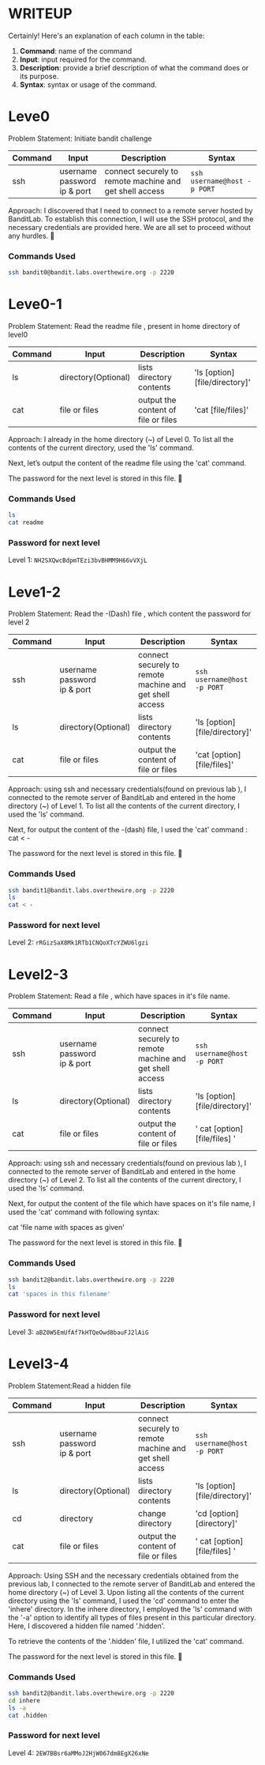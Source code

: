 # WRITEUP
Certainly! Here's an explanation of each column in the table:

1. **Command**: name of the command
2. **Input**: input required for the command.
3. **Description**: provide a brief description of what the command does or its purpose. 
4. **Syntax**: syntax or usage of the command. 

# Leve0 

Problem Statement: Initiate bandit challenge

| Command | Input | Description | Syntax |
| ------- | ----- | ----------- | ------ |
| ssh     | username<br>password<br>ip & port | connect securely to remote machine and get shell access | `ssh username@host -p PORT` |

Approach: I discovered that I need to connect to a remote server hosted by BanditLab. To establish this connection, I will use the SSH protocol, and the necessary credentials are provided here. We are all set to proceed without any hurdles. 🚀


### Commands Used
```Bash
ssh bandit0@bandit.labs.overthewire.org -p 2220
```

# Leve0-1

Problem Statement: Read the readme file , present in home directory of level0

| Command | Input | Description | Syntax |
| ------- | ----- | ----------- | ------ |
| ls      | directory(Optional) |  lists directory contents  | 'ls [option] [file/directory]' |
| cat     | file or files|  output the content of file or files | 'cat [file/files]'|

Approach: I already in the home directory (~) of Level 0.
To list all the contents of the current directory, used the 'ls' command.

Next, let’s output the content of the readme file using the 'cat' command.


The password for the next level is stored in this file. 🚀 


### Commands Used
```Bash
ls 
cat readme
```

### Password for next level
Level 1: `NH2SXQwcBdpmTEzi3bvBHMM9H66vVXjL`


# Leve1-2

Problem Statement: Read the -(Dash) file , which content the password for level 2

| Command | Input | Description | Syntax |
| ------- | ----- | ----------- | ------ |
| ssh     | username<br>password<br>ip & port | connect securely to remote machine and get shell access | `ssh username@host -p PORT` |
| ls      | directory(Optional) |  lists directory contents  | 'ls [option] [file/directory]' |
| cat     | file or files|  output the content of file or files | 'cat [option] [file/files]'|

Approach: using ssh and necessary credentials(found on previous lab ), I connected to the remote server of BanditLab and entered in the home directory (~) of Level 1.
To list all the contents of the current directory, I used the 'ls' command.

Next, for output the content of the -(dash) file, I used the 'cat' command :
cat < -

The password for the next level is stored in this file. 🚀 


### Commands Used
```Bash
ssh bandit1@bandit.labs.overthewire.org -p 2220
ls 
cat < -
```

### Password for next level
Level 2: `rRGizSaX8Mk1RTb1CNQoXTcYZWU6lgzi`



# Level2-3

Problem Statement: Read a file , which have spaces in it's file name.

| Command | Input | Description | Syntax |
| ------- | ----- | ----------- | ------ |
| ssh     | username<br>password<br>ip & port | connect securely to remote machine and get shell access | `ssh username@host -p PORT` |
| ls      | directory(Optional) |  lists directory contents  | 'ls [option] [file/directory]' |
| cat     | file or files |  output the content of file or files | ' cat [option] [file/files] '|

Approach: using ssh and necessary credentials(found on previous lab ), I connected to the remote server of BanditLab and entered in the home directory (~) of Level 2.
To list all the contents of the current directory, I used the 'ls' command. 

Next, for output the content of the file which have spaces on it's file name, I used the 'cat' command with following syntax:

cat 'file name with spaces as given'

The password for the next level is stored in this file. 🚀 


### Commands Used
```Bash
ssh bandit2@bandit.labs.overthewire.org -p 2220
ls 
cat 'spaces in this filename'
```

### Password for next level
Level 3: `aBZ0W5EmUfAf7kHTQeOwd8bauFJ2lAiG`


# Level3-4
Problem Statement:Read a hidden file

| Command | Input | Description | Syntax |
| ------- | ----- | ----------- | ------ |
| ssh     | username<br>password<br>ip & port | connect securely to remote machine and get shell access | `ssh username@host -p PORT` | 
| ls      | directory(Optional) |  lists directory contents  | 'ls [option] [file/directory]' |
| cd      | directory      | change directory | 'cd [option] [directory]' |  
| cat     | file or files |  output the content of file or files | ' cat [option] [file/files] '|

Approach: 
Using SSH and the necessary credentials obtained from the previous lab, I connected to the remote server of BanditLab and entered the home directory (~) of Level 3. Upon listing all the contents of the current directory using the 'ls' command, I used the 'cd' command to enter the 'inhere' directory. In the inhere directory, I employed the 'ls' command with the '-a' option to identify all types of files present in this particular directory. Here, I discovered a hidden file named '.hidden'.

To retrieve the contents of the '.hidden' file, I utilized the 'cat' command.

The password for the next level is stored in this file. 🚀

### Commands Used
```Bash
ssh bandit2@bandit.labs.overthewire.org -p 2220
cd inhere
ls -a
cat .hidden
```

### Password for next level
Level 4: `2EW7BBsr6aMMoJ2HjW067dm8EgX26xNe`


